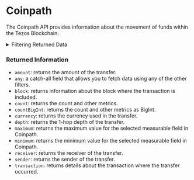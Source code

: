 # Coinpath

The Coinpath API provides information about the movement of funds within the Tezos Blockchain.

<details>

<summary>Filtering Returned Data</summary>

You can filter the returned data using the following criteria:

-   `date`: filter by the date of the transfer.
-   `depth`: filter by the depth of the transfer.
-   `initialAddress`: filter by the initial address of the transfer.
-   `initialDate`: filter by the initial date of the transfer.
-   `initialTime`: filter by the initial time of the transfer.
-   `options`: filter data using ordering, sorting, and constraining.
-   `receiver`: filter by the receiver of the transfer.
-   `sender`: filter by the sender of the transfer.
-   `time`: filter by the time of the transfer.

</details>

### Returned Information

-   `amount`: returns the amount of the transfer.
-   `any`: a catch-all field that allows you to fetch data using any of the other filters.
-   `block`: returns information about the block where the transaction is included.
-   `count`: returns the count and other metrics.
-   `countBigInt`: returns the count and other metrics as BigInt.
-   `currency`: returns the currency used in the transfer.
-   `depth`: returns the 1-hop depth of the transfer.
-   `maximum`: returns the maximum value for the selected measurable field in Coinpath.
-   `minimum`: returns the minimum value for the selected measurable field in Coinpath.
-   `receiver`: returns the receiver of the transfer.
-   `sender`: returns the sender of the transfer.
-   `transaction`: returns details about the transaction where the transfer occurred.
